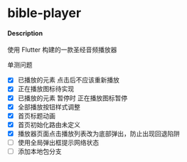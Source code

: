 # bible-player

#### Description
使用 Flutter 构建的一款圣经音频播放器

单测问题
- [x] 已播放的元素 点击后不应该重新播放
- [x] 正在播放图标待实现
- [x] 已播放的元素 暂停时 正在播放图标暂停
- [x] 全部播放按钮样式调整
- [x] 首页标题动画
- [x] 首页初始化路由未定义
- [x] 播放器页面点击播放列表改为底部弹出，防止出现回退陷阱
- [ ] 使用全局弹出框提示网络状态
- [ ] 添加本地包分支